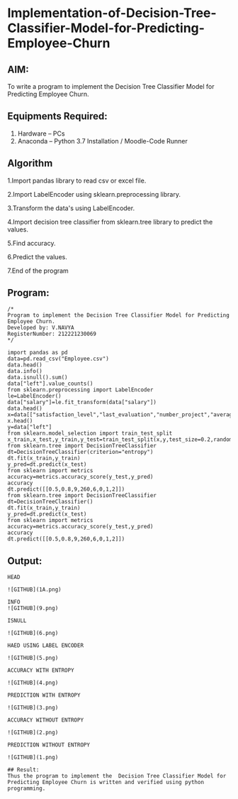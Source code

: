 # Implementation-of-Decision-Tree-Classifier-Model-for-Predicting-Employee-Churn

## AIM:
To write a program to implement the Decision Tree Classifier Model for Predicting Employee Churn.

## Equipments Required:
1. Hardware – PCs
2. Anaconda – Python 3.7 Installation / Moodle-Code Runner

## Algorithm
1.Import pandas library to read csv or excel file.

2.Import LabelEncoder using sklearn.preprocessing library.

3.Transform the data's using LabelEncoder.


4.Import decision tree classifier from sklearn.tree library to predict the values.


5.Find accuracy.

6.Predict the values.

7.End of the program 

## Program:
```
/*
Program to implement the Decision Tree Classifier Model for Predicting Employee Churn.
Developed by: V.NAVYA
RegisterNumber: 212221230069 
*/
```
```
import pandas as pd
data=pd.read_csv("Employee.csv")
data.head()
data.info()
data.isnull().sum()
data["left"].value_counts()
from sklearn.preprocessing import LabelEncoder
le=LabelEncoder()
data["salary"]=le.fit_transform(data["salary"])
data.head()
x=data[["satisfaction_level","last_evaluation","number_project","average_montly_hours","time_spend_company","Work_accident","promotion_last_5years","salary"]]
x.head()
y=data["left"]
from sklearn.model_selection import train_test_split
x_train,x_test,y_train,y_test=train_test_split(x,y,test_size=0.2,random_state=100)
from sklearn.tree import DecisionTreeClassifier
dt=DecisionTreeClassifier(criterion="entropy")
dt.fit(x_train,y_train)
y_pred=dt.predict(x_test)
from sklearn import metrics
accuracy=metrics.accuracy_score(y_test,y_pred)
accuracy
dt.predict([[0.5,0.8,9,260,6,0,1,2]])
from sklearn.tree import DecisionTreeClassifier
dt=DecisionTreeClassifier()
dt.fit(x_train,y_train)
y_pred=dt.predict(x_test)
from sklearn import metrics
accuracy=metrics.accuracy_score(y_test,y_pred)
accuracy
dt.predict([[0.5,0.8,9,260,6,0,1,2]])
```

## Output:
```
HEAD

![GITHUB](1A.png)

INFO
![GITHUB](9.png)

ISNULL

![GITHUB](6.png)

HAED USING LABEL ENCODER

![GITHUB](5.png)

ACCURACY WITH ENTROPY

![GITHUB](4.png)

PREDICTION WITH ENTROPY

![GITHUB](3.png)

ACCURACY WITHOUT ENTROPY

![GITHUB](2.png)

PREDICTION WITHOUT ENTROPY

![GITHUB](1.png)

## Result:
Thus the program to implement the  Decision Tree Classifier Model for Predicting Employee Churn is written and verified using python programming.
